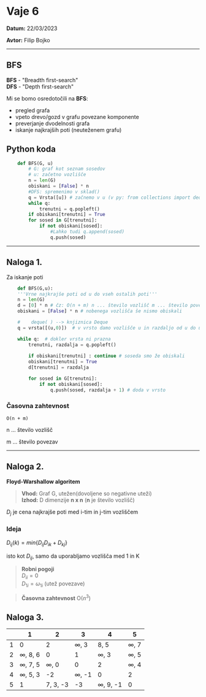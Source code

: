 # Vaje 6
**Datum:** 22/03/2023

**Avtor:** Filip Bojko

---


## **BFS**

**BFS** - "Breadth first-search"\
**DFS** - "Depth first-search"

Mi se bomo osredotočili na **BFS**:

- pregled grafa
- vpeto drevo/gozd v grafu povezane komponente
- preverjanje dvodelnosti grafa
- iskanje najkrajših poti (neuteženem grafu)

## **Python koda**
```python
    def BFS(G, u) 
        # G: graf kot seznam sosedov 
        # u: začetno vozlišče
        n = len(G)
        obiskani = [False] * n
        #DFS: spremenimo v sklad()
        q = Vrsta([u]) # začnemo v u (v py: from collections import deque)
        while q:
            trenutni = q.popleft()
        if obiskani[trenutni] = True
        for sosed in G[trenutni]:
            if not obiskani[sosed]:
                #Lahko tudi q.append(sosed)
                q.push(sosed)
```
---
## **Naloga 1.**
Za iskanje poti

```python
    def BFS(G,u):
    '''Vrne najkrajše poti od u do vseh ostalih poti'''
    n = len(G)
    d = [0] * n # čz: O(n + m) n ... število vozlišč m ... število povezav
    obiskani = [False] * n # nobenega vozlišča še nismo obiskali

    #    deque( ) --> knjiznica Deque
    q = vrsta([(u,0)])  # v vrsto damo vozlišče u in razdaljo od u do u (0)

    while q:  # dokler vrsta ni prazna
        trenutni, razdalja = q.popleft()
        
        if obiskani[trenutni] : continue # soseda smo že obiskali
        obiskani[trenutni] = True
        d[trenutni] = razdalja

        for sosed in G[trenutni]:
            if not obiskani[sosed]:
                q.push(sosed, razdalja + 1) # doda v vrsto
```
### **Časovna zahtevnost**
```O(n + m)```

n ... število vozlišč 

m ... število povezav

---
## **Naloga 2.**

**Floyd-Warshallow algoritem**

>**Vhod:** Graf G, utežen(dovoljene so negativne uteži)\
>**Izhod:** D dimenzije **n x n** (**n** je število vozlišč)

$D_j$ je cena najkrajše poti med i-tim in j-tim vozliščem

### **Ideja**

$D_{ij}(k) = min \{D_{ij} D_{ik} + D_{kj} \}$

isto kot $D_{ij}$, samo da uporabljamo vozlišča med 1 in K

>**Robni pogoji**  
> $D_{ii} = 0$\
> $D_{1i} = \omega _{1i}$ (utež povezave)

>**Časovna zahtevnost** 
> O($n^3$)

## **Naloga 3.**

|   | 1      | 2      | 3      | 4      | 5      |
|---|--------|--------|--------|--------|--------|
| 1 | 0      | 2      | $\infty$, 3 | 8, 5      | $\infty$, 7 |
| 2 | $\infty$, 8, 6 | 0      | 1      | $\infty$, 3 | $\infty$, 5 |
| 3 | $\infty$, 7, 5 | $\infty$, 0 | 0      | 2      | $\infty$, 4 |
| 4 | $\infty$, 5, 3 | -2     | $\infty$, -1 | 0      | 2      |
| 5 | 1      | 7, 3, -3      | -3     | $\infty$, 9, -1 | 0      |
